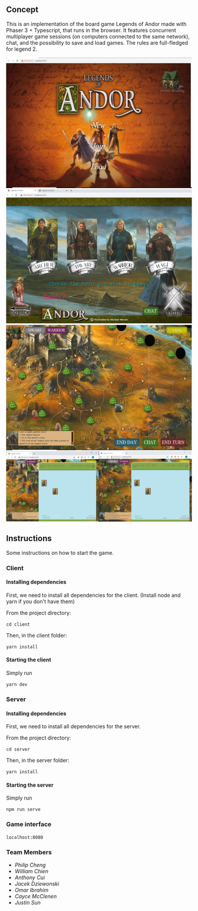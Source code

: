 ## Concept 

This is an implementation of the board game Legends of Andor  made with Phaser 3 + Typescript, that runs in the browser.
It features concurrent multiplayer game sessions (on computers connected to the same network),
chat, and the possibility to save and load games. The rules are full-fledged for legend 2.

![github-small](https://github.com/JDziewonski98/Andor/blob/master/screenshots/Capture.PNG)
![github-small](https://github.com/JDziewonski98/Andor/blob/master/screenshots/Capture2.PNG)
![github-small](https://github.com/JDziewonski98/Andor/blob/master/screenshots/Capture3.PNG)
![github-small](https://github.com/JDziewonski98/Andor/blob/master/screenshots/Capture4.PNG)

## Instructions

Some instructions on how to start the game. 

### Client

#### Installing dependencies
First, we need to install all dependencies for the client. 
(Install node and yarn if you don't have them)

From the project directory:
```
cd client
```
Then, in the client folder:
```
yarn install
```

#### Starting the client
Simply run
```
yarn dev
```

### Server

#### Installing dependencies
First, we need to install all dependencies for the server. 

From the project directory:
```
cd server
```
Then, in the server folder:
```
yarn install
```

#### Starting the server
Simply run
```
npm run serve
```

### Game interface
```
localhost:8080
```
### Team Members
 * *Philip Cheng*
 * *William Chien*
 * *Anthony Cui*
 * *Jacek Dziewonski*
 * *Omar Ibrahim*
 * *Cayce McClenen*
 * *Justin Sun*
